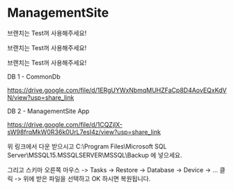 # ManagementSite

브랜치는 Test꺼 사용해주세요!

브랜치는 Test꺼 사용해주세요!

브랜치는 Test꺼 사용해주세요!

DB 1 - CommonDb

https://drive.google.com/file/d/1ERgUYWxNbmqMUHZFaCp8D4AovEQxKdVN/view?usp=share_link

DB 2 - ManagementSite App

https://drive.google.com/file/d/1CQZjlX-sW98frqMkW0R36k0UrL7esI4z/view?usp=share_link

위 링크에서 다운 받으시고 C:\Program Files\Microsoft SQL Server\MSSQL15.MSSQLSERVER\MSSQL\Backup 에 넣으세요.

그리고 스키마 오른쪽 마우스 -> Tasks -> Restore -> Database -> Device -> ... 클릭 -> 위에 받은 파일을 선택하고 OK 하시면 복원됩니다.
